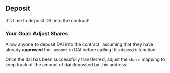 ## Deposit

It's time to deposit DAI into the contract! 

### <emoji id="checkered_flag"> Your Goal: Adjust Shares

Allow anyone to deposit DAI into the contract, assuming that they have already **approved** the `_amount` in DAI before calling this `deposit` function. 

Once the dai has been successfully transferred, adjust the `share` mapping to keep track of the amount of dai deposited by this address.